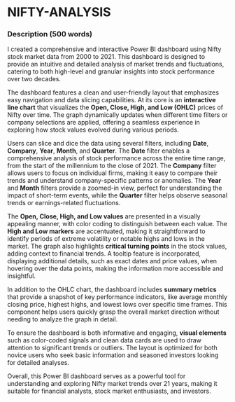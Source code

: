 # NIFTY-ANALYSIS
### Description (500 words)
I created a comprehensive and interactive Power BI dashboard using Nifty stock market data from 2000 to 2021. This dashboard is designed to provide an intuitive and detailed analysis of market trends and fluctuations, catering to both high-level and granular insights into stock performance over two decades.

The dashboard features a clean and user-friendly layout that emphasizes easy navigation and data slicing capabilities. At its core is an **interactive line chart** that visualizes the **Open, Close, High, and Low (OHLC)** prices of Nifty over time. The graph dynamically updates when different time filters or company selections are applied, offering a seamless experience in exploring how stock values evolved during various periods.

Users can slice and dice the data using several filters, including **Date**, **Company**, **Year**, **Month**, and **Quarter**. The **Date** filter enables a comprehensive analysis of stock performance across the entire time range, from the start of the millennium to the close of 2021. The **Company** filter allows users to focus on individual firms, making it easy to compare their trends and understand company-specific patterns or anomalies. The **Year** and **Month** filters provide a zoomed-in view, perfect for understanding the impact of short-term events, while the **Quarter** filter helps observe seasonal trends or earnings-related fluctuations.

The **Open, Close, High, and Low values** are presented in a visually appealing manner, with color coding to distinguish between each value. The **High and Low markers** are accentuated, making it straightforward to identify periods of extreme volatility or notable highs and lows in the market. The graph also highlights **critical turning points** in the stock values, adding context to financial trends. A tooltip feature is incorporated, displaying additional details, such as exact dates and price values, when hovering over the data points, making the information more accessible and insightful.

In addition to the OHLC chart, the dashboard includes **summary metrics** that provide a snapshot of key performance indicators, like average monthly closing price, highest highs, and lowest lows over specific time frames. This component helps users quickly grasp the overall market direction without needing to analyze the graph in detail.

To ensure the dashboard is both informative and engaging, **visual elements** such as color-coded signals and clean data cards are used to draw attention to significant trends or outliers. The layout is optimized for both novice users who seek basic information and seasoned investors looking for detailed analyses. 

Overall, this Power BI dashboard serves as a powerful tool for understanding and exploring Nifty market trends over 21 years, making it suitable for financial analysts, stock market enthusiasts, and investors.
